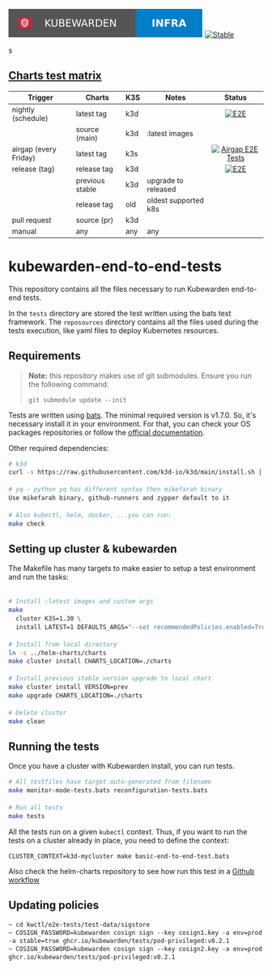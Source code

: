[![Kubewarden Infra Repository](https://github.com/kubewarden/community/blob/main/badges/kubewarden-infra.svg)](https://github.com/kubewarden/community/blob/main/REPOSITORIES.md#infra-scope)
[![Stable](https://img.shields.io/badge/status-stable-brightgreen?style=for-the-badge)](https://github.com/kubewarden/community/blob/main/REPOSITORIES.md#stable)

s
## [Charts test matrix](https://github.com/kubewarden/helm-charts/blob/main/.github/workflows/e2e-tests.yml)

| Trigger            	| Charts          	| K3S 	| Notes               	| Status 	|
|--------------------	|-----------------	|-----	|----------------------	| :--------: |
| nightly (schedule) 	| latest tag      	| k3d 	|                      	| [![E2E](https://github.com/kubewarden/helm-charts/actions/workflows/e2e-tests.yml/badge.svg?event=schedule)](https://github.com/kubewarden/helm-charts/actions/workflows/e2e-tests.yml?query=event%3Aschedule) |
|                    	| source (main)   	| k3d 	| :latest images       	|  |
| airgap (every Friday)| latest tag       | k3s   |                       | [![Airgap E2E Tests](https://github.com/kubewarden/helm-charts/actions/workflows/e2e-airgap.yml/badge.svg?event=schedule)](https://github.com/kubewarden/helm-charts/actions/workflows/e2e-airgap.yml?query=event%3Aschedule) |
| release (tag)      	| release tag     	| k3d 	|                      	| [![E2E](https://github.com/kubewarden/helm-charts/actions/workflows/e2e-tests.yml/badge.svg?event=workflow_run)](https://github.com/kubewarden/helm-charts/actions/workflows/e2e-tests.yml?query=event%3Aworkflow_run) |
|                    	| previous stable 	| k3d 	| upgrade to released  	|  |
|                    	| release tag     	| old 	| oldest supported k8s 	|  |
| pull request       	| source (pr)     	| k3d 	|                      	|  |
| manual             	| any             	| any 	| any                  	|  |

# kubewarden-end-to-end-tests

This repository contains all the files necessary to run Kubewarden
end-to-end tests.

In the `tests` directory are stored the test written using the bats test framework.
The `reposources` directory contains all the files used during the tests execution,
like yaml files to deploy Kubernetes resources.

## Requirements

> **Note:** this repository makes use of git submodules. Ensure you run the following
> command:
>
> ```console
> git submodule update --init
> ```

Tests are written using [bats](https://github.com/bats-core/bats-core).
The minimal required version is v1.7.0. So, it's necessary install it in your environment.
For that, you can check your OS packages repositories or follow the [official documentation](https://bats-core.readthedocs.io/en/stable/installation.html#installation).

Other required dependencies:

```bash
# k3d
curl -s https://raw.githubusercontent.com/k3d-io/k3d/main/install.sh | bash

# yq - python yq has different syntax then mikefarah binary
Use mikefarah binary, github-runners and zypper default to it

# Also kubectl, helm, docker, ...you can run:
make check
```

## Setting up cluster & kubewarden

The Makefile has many targets to make easier to setup a test environment and
run the tasks:

```bash

# Install :latest images and custom args
make
  cluster K3S=1.30 \
  install LATEST=1 DEFAULTS_ARGS="--set recommendedPolicies.enabled=True" CONTROLLER_ARGS="-f custom.yaml"

# Install from local directory
ln -s ../helm-charts/charts
make cluster install CHARTS_LOCATION=./charts

# Install previous stable version upgrade to local chart
make cluster install VERSION=prev
make upgrade CHARTS_LOCATION=./charts

# Delete cluster
make clean
```

## Running the tests

Once you have a cluster with Kubewarden install, you can run tests.

```bash
# All testfiles have target auto-generated from filename
make monitor-mode-tests.bats reconfiguration-tests.bats

# Run all tests
make tests
```

All the tests run on a given `kubectl` context. Thus, if you want to run the
tests on a cluster already in place, you need to define the context:

```console
CLUSTER_CONTEXT=k3d-mycluster make basic-end-to-end-test.bats
```

Also check the helm-charts repository to see how run this test in a [Github
workflow](https://github.com/kubewarden/helm-charts/blob/main/.github/workflows/e2e-tests.yml)

## Updating policies

```
~ cd kwctl/e2e-tests/test-data/sigstore
~ COSIGN_PASSWORD=kubewarden cosign sign --key cosign1.key -a env=prod -a stable=true ghcr.io/kubewarden/tests/pod-privileged:v0.2.1
~ COSIGN_PASSWORD=kubewarden cosign sign --key cosign2.key -a env=prod ghcr.io/kubewarden/tests/pod-privileged:v0.2.1
```
